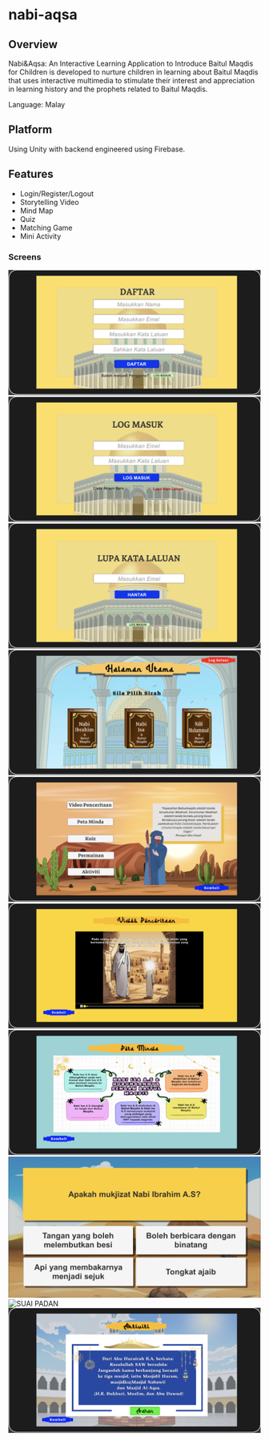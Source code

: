 # nabi-aqsa
## Overview

Nabi&amp;Aqsa: An Interactive Learning Application to Introduce Baitul Maqdis for Children is developed to nurture children in learning about Baitul Maqdis that uses interactive multimedia to stimulate their interest and appreciation in learning history and the prophets related to Baitul Maqdis.

Language: Malay

## Platform

Using Unity with backend engineered using Firebase.

## Features

* Login/Register/Logout
* Storytelling Video
* Mind Map
* Quiz
* Matching Game
* Mini Activity

### Screens
![DAFTAR AKAUN](Assets/NA1_DAFTAR.png)
![LOG MASUK](Assets/NA2_LOGMASUK.png)
![LUPA KATA LALUAN](Assets/NA4_LUPAKL.png)
![HALAMAN UTAMA](Assets/NA3_HALAMANUTAMA.png)
![HALAMAN SIRAH](Assets/NA8_HALAMANSIRAH.png)
![VIDEO PENCERITAAN](Assets/NA6_VIDEO.png)
![PETA MINDA](Assets/NA5_PETAMINDA.png)
![KUIZ](Assets/NA9_KUIZ.jpg)
![SUAI PADAN](Assets/NA10_SUAIPADAN.png)
![AKTVITI](Assets/NA7_AKTIVITI.png)
